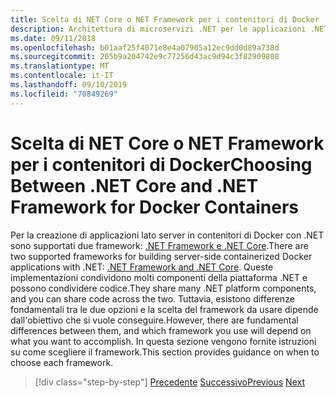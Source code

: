 ```yaml
---
title: Scelta di NET Core o NET Framework per i contenitori di Docker
description: Architettura di microservizi .NET per le applicazioni .NET incluse in contenitori | Scelta tra .NET Core e .NET Framework per contenitori di Docker
ms.date: 09/11/2018
ms.openlocfilehash: b01aaf25f4071e8e4a07905a12ec9dd0d89a738d
ms.sourcegitcommit: 205b9a204742e9c77256d43ac9d94c3f82909808
ms.translationtype: MT
ms.contentlocale: it-IT
ms.lasthandoff: 09/10/2019
ms.locfileid: "70849269"
---
```

# <a name="choosing-between-net-core-and-net-framework-for-docker-containers"></a><span data-ttu-id="b4d5d-103">Scelta di NET Core o NET Framework per i contenitori di Docker</span><span class="sxs-lookup"><span data-stu-id="b4d5d-103">Choosing Between .NET Core and .NET Framework for Docker Containers</span></span>

<span data-ttu-id="b4d5d-104">Per la creazione di applicazioni lato server in contenitori di Docker con .NET sono supportati due framework: [.NET Framework e .NET Core](https://dotnet.microsoft.com/download).</span><span class="sxs-lookup"><span data-stu-id="b4d5d-104">There are two supported frameworks for building server-side containerized Docker applications with .NET: [.NET Framework and .NET Core](https://dotnet.microsoft.com/download).</span></span> <span data-ttu-id="b4d5d-105">Queste implementazioni condividono molti componenti della piattaforma .NET e possono condividere codice.</span><span class="sxs-lookup"><span data-stu-id="b4d5d-105">They share many .NET platform components, and you can share code across the two.</span></span> <span data-ttu-id="b4d5d-106">Tuttavia, esistono differenze fondamentali tra le due opzioni e la scelta del framework da usare dipende dall'obiettivo che si vuole conseguire.</span><span class="sxs-lookup"><span data-stu-id="b4d5d-106">However, there are fundamental differences between them, and which framework you use will depend on what you want to accomplish.</span></span> <span data-ttu-id="b4d5d-107">In questa sezione vengono fornite istruzioni su come scegliere il framework.</span><span class="sxs-lookup"><span data-stu-id="b4d5d-107">This section provides guidance on when to choose each framework.</span></span>

>[!div class="step-by-step"]
><span data-ttu-id="b4d5d-108">[Precedente](../container-docker-introduction/docker-containers-images-registries.md)
>[Successivo](general-guidance.md)</span><span class="sxs-lookup"><span data-stu-id="b4d5d-108">[Previous](../container-docker-introduction/docker-containers-images-registries.md)
[Next](general-guidance.md)</span></span>
